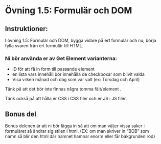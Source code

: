 # Övning 1.5: Formulär och DOM

## Instruktioner:
I övning 1.5: Formulär och DOM,  bygga vidare på ert formulär och nu, börja fylla svaren från ert formulär till HTML.

### Ni bör använda er av Get Element varianterna:
- ID för att få in form till passande element
-  en lista vars innehåll bör innehålla de checkboxar som blivit valda
- Visa vilken månad och dag som var valt (ex: Torsdag och April)


Tänk på att det bör inte finnas några tomma fält/element .

Tänk också på att hålla er CSS i CSS filer och er JS i JS filer. 


## Bonus del
Bonus delenen är att ni bör lägga in så att om man väljer vissa saker i formuläret så ändrar sig stilen i html.
(EX: om man skriver in “BOB” som namn så blir den html där namnet hamnar enorm eller får bakgrunden röd)
